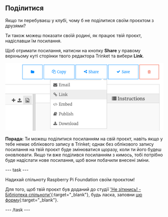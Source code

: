 ## Поділитися

Якщо ти перебуваєш у клубі, чому б не поділитися своїм проєктом з друзями?

Ти також можеш показати своїй родині, як працює твій проєкт, надіславши їм посилання.

Щоб отримати посилання, натисни на кнопку **Share** у правому верхньому куті сторінки твого редактора Trinket та вибери **Link**.

![Кнопка меню "Поділитися" збільшена, з підсвічуванням "Посилання".](images/share-button.png)

**Порада:** Ти можеш поділитися посиланням на свій проєкт, навіть якщо у тебе немає облікового запису в Trinket; однак без облікового запису посилання на твій проєкт буде змінюватися щоразу, коли ти його будеш оновлювати. Якщо ти вже поділився посиланням з кимось, тобі потрібно буде надіслати нове посилання, щоб вони побачили внесені зміни.

--- task ---

Надихай спільноту Raspberry Pi Foundation своїм проєктом!

Для того, щоб твій проєкт був доданий до студії ['Не зіткнись! - Бібліотека спільноти'](https://wke.lt/w/s/KobNfx){:target="_blank"}, будь ласка, заповни [цю форму](https://form.raspberrypi.org/f/community-project-submissions){:target="_blank"}.

--- /task ---
